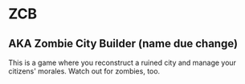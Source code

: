 # ZCB
## AKA Zombie City Builder (name due change)

This is a game where you reconstruct a ruined city and manage your citizens' morales. Watch out for zombies, too.
